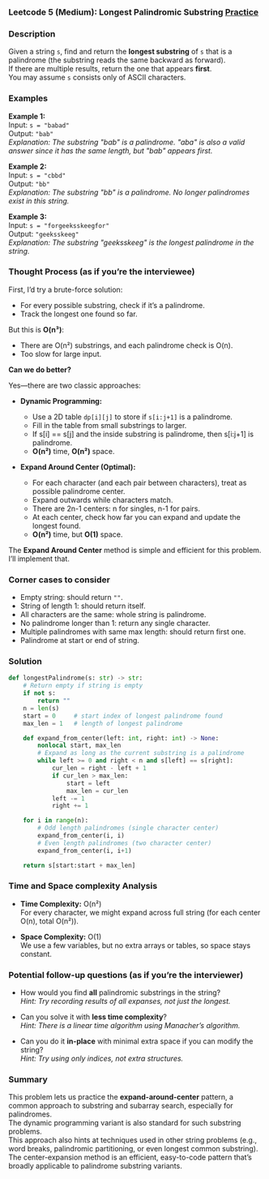 ### Leetcode 5 (Medium): Longest Palindromic Substring [Practice](https://leetcode.com/problems/longest-palindromic-substring)

### Description  
Given a string `s`, find and return the **longest substring** of `s` that is a palindrome (the substring reads the same backward as forward).  
If there are multiple results, return the one that appears **first**.  
You may assume `s` consists only of ASCII characters.

### Examples  

**Example 1:**  
Input: `s = "babad"`  
Output: `"bab"`  
*Explanation: The substring "bab" is a palindrome. "aba" is also a valid answer since it has the same length, but "bab" appears first.*

**Example 2:**  
Input: `s = "cbbd"`  
Output: `"bb"`  
*Explanation: The substring "bb" is a palindrome. No longer palindromes exist in this string.*

**Example 3:**  
Input: `s = "forgeeksskeegfor"`  
Output: `"geeksskeeg"`  
*Explanation: The substring "geeksskeeg" is the longest palindrome in the string.*

### Thought Process (as if you’re the interviewee)  

First, I’d try a brute-force solution:  
- For every possible substring, check if it’s a palindrome.
- Track the longest one found so far.

But this is **O(n³)**:  
- There are O(n²) substrings, and each palindrome check is O(n).  
- Too slow for large input.

**Can we do better?**

Yes—there are two classic approaches:

- **Dynamic Programming:**  
  - Use a 2D table `dp[i][j]` to store if `s[i:j+1]` is a palindrome.
  - Fill in the table from small substrings to larger.
  - If s[i] == s[j] and the inside substring is palindrome, then s[i:j+1] is palindrome.
  - **O(n²)** time, **O(n²)** space.

- **Expand Around Center (Optimal):**  
  - For each character (and each pair between characters), treat as possible palindrome center.  
  - Expand outwards while characters match.  
  - There are 2n-1 centers: n for singles, n-1 for pairs.
  - At each center, check how far you can expand and update the longest found.
  - **O(n²)** time, but **O(1)** space.

The **Expand Around Center** method is simple and efficient for this problem.  
I’ll implement that.

### Corner cases to consider  
- Empty string: should return `""`.
- String of length 1: should return itself.
- All characters are the same: whole string is palindrome.
- No palindrome longer than 1: return any single character.
- Multiple palindromes with same max length: should return first one.
- Palindrome at start or end of string.

### Solution

```python
def longestPalindrome(s: str) -> str:
    # Return empty if string is empty
    if not s:
        return ""
    n = len(s)
    start = 0     # start index of longest palindrome found
    max_len = 1   # length of longest palindrome

    def expand_from_center(left: int, right: int) -> None:
        nonlocal start, max_len
        # Expand as long as the current substring is a palindrome
        while left >= 0 and right < n and s[left] == s[right]:
            cur_len = right - left + 1
            if cur_len > max_len:
                start = left
                max_len = cur_len
            left -= 1
            right += 1

    for i in range(n):
        # Odd length palindromes (single character center)
        expand_from_center(i, i)
        # Even length palindromes (two character center)
        expand_from_center(i, i+1)

    return s[start:start + max_len]
```

### Time and Space complexity Analysis  

- **Time Complexity:** O(n²)  
  For every character, we might expand across full string (for each center O(n), total O(n²)).

- **Space Complexity:** O(1)  
  We use a few variables, but no extra arrays or tables, so space stays constant.

### Potential follow-up questions (as if you’re the interviewer)  

- How would you find **all** palindromic substrings in the string?  
  *Hint: Try recording results of all expanses, not just the longest.*

- Can you solve it with **less time complexity**?  
  *Hint: There is a linear time algorithm using Manacher’s algorithm.*

- Can you do it **in-place** with minimal extra space if you can modify the string?  
  *Hint: Try using only indices, not extra structures.*

### Summary
This problem lets us practice the **expand-around-center** pattern, a common approach to substring and subarray search, especially for palindromes.  
The dynamic programming variant is also standard for such substring problems.  
This approach also hints at techniques used in other string problems (e.g., word breaks, palindromic partitioning, or even longest common substring).  
The center-expansion method is an efficient, easy-to-code pattern that’s broadly applicable to palindrome substring variants.